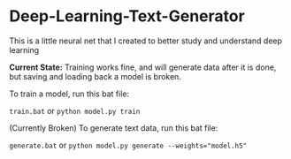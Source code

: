 # Deep-Learning-Text-Generator
This is a little neural net that I created to better study and understand deep learning

**Current State:** Training works fine, and will generate data after it is done, but saving and loading back a model is broken.

To train a model, run this bat file:

`train.bat` or `python model.py train`

(Currently Broken) To generate text data, run this bat file:

`generate.bat` or `python model.py generate --weights="model.h5"`

